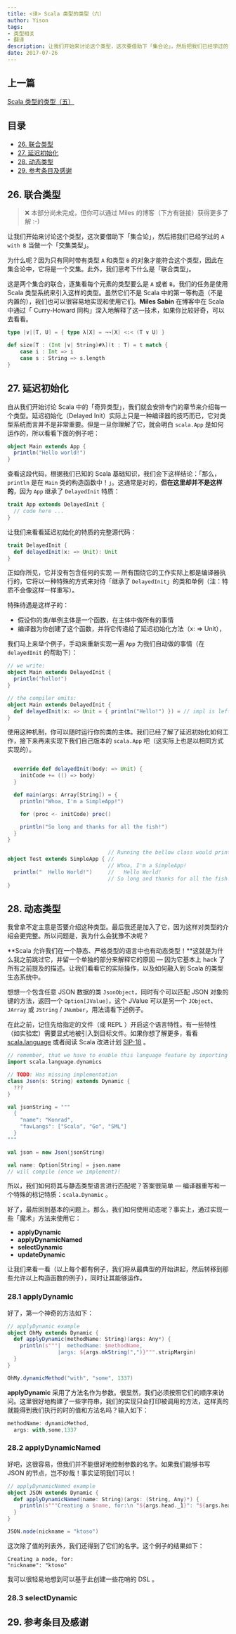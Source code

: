 ```yaml
---
title: <译> Scala 类型的类型（六）
author: Yison
tags:
- 类型相关
- 翻译
description: 让我们开始来讨论这个类型，这次要借助下「集合论」，然后把我们已经学过的 A with B 当做一个「交集类型」。
date: 2017-07-26
---
```


## 上一篇

[Scala 类型的类型（五）](http://scala.cool/2017/07/scala-types-of-types-part-5/)

## 目录

- [26. 联合类型](#26-联合类型)
- [27. 延迟初始化](#27-延迟初始化)
- [28. 动态类型](#28-动态类型)
- [29. 参考条目及感谢](#29-参考条目)

## 26. 联合类型

> ❌ 本部分尚未完成，但你可以通过 Miles 的博客（下方有链接）获得更多了解 :-)

让我们开始来讨论这个类型，这次要借助下「集合论」，然后把我们已经学过的 `A with B` 当做一个「交集类型」。

为什么呢？因为只有同时带有类型 `A` 和类型 `B` 的对象才能符合这个类型，因此在集合论中，它将是一个交集。此外，我们思考下什么是「联合类型」。

这是两个集合的联合，逐集看每个元素的类型要么是 `A` 或者 `B`。我们的任务是使用 Scala 类型系统来引入这样的类型。虽然它们不是 Scala 中的第一等构造（不是内置的），我们也可以很容易地实现和使用它们。**Miles Sabin** 在博客中在 Scala 中通过「 Curry-Howard 同构」深入地解释了这一技术，如果你比较好奇，可以去看看。

```scala
type |∨|[T, U] = { type λ[X] = ¬¬[X] <:< (T ∨ U) }

def size[T : (Int |∨| String)#λ](t : T) = t match {
    case i : Int => i
    case s : String => s.length
}
```

## 27. 延迟初始化

自从我们开始讨论 Scala 中的「奇异类型」，我们就会安排专门的章节来介绍每一个类型。延迟初始化（Delayed Init）实际上只是一种编译器的技巧而已，它对类型系统而言并不是非常重要。但是一旦你理解了它，就会明白 `scala.App` 是如何运作的，所以看看下面的例子吧：

```scala
object Main extends App {
  println("Hello world!")
}
```

查看这段代码，根据我们已知的 Scala 基础知识，我们会下这样结论：「那么，`println` 是在 `Main` 类的构造函数中！」。这通常是对的，**但在这里却并不是这样的**，因为 `App` 继承了 `DelayedInit` 特质：

```scala
trait App extends DelayedInit {
  // code here ...
}
```

让我们来看看延迟初始化的特质的完整源代码：

```scala
trait DelayedInit {
  def delayedInit(x: => Unit): Unit
}
```

正如你所见，它并没有包含任何的实现 — 所有围绕它的工作实际上都是编译器执行的，它将以一种特殊的方式来对待「继承了 `DelayedInit`」的类和单例（注：特质不会像这样一样重写）。

特殊待遇是这样子的：
- 假设你的类/单例主体是一个函数，在主体中做所有的事情
- 编译器为你创建了这个函数，并将它传递给了延迟初始化方法（x: => Unit），

我们马上来举个例子，手动来重新实现一遍 `App` 为我们自动做的事情（在 `delayedInit` 的帮助下）：

```scala
// we write:
object Main extends DelayedInit {
  println("hello!")
}

// the compiler emits:
object Main extends DelayedInit {
  def delayedInit(x: => Unit = { println("Hello!") }) = // impl is left for us to fill in
}
```

使用这种机制，你可以随时运行你的类的主体。我们已经了解了延迟初始化如何工作，接下来再来实现下我们自己版本的 `scala.App` 吧（这实际上也是以相同方式实现的）。

```scala

  override def delayedInit(body: => Unit) {
    initCode += (() => body)
  }

  def main(args: Array[String]) = {
    println("Whoa, I'm a SimpleApp!")

    for (proc <- initCode) proc()

    println("So long and thanks for all the fish!")
  }
}

                                // Running the bellow class would print print:
object Test extends SimpleApp { //
                                // Whoa, I'm a SimpleApp!
  println("  Hello World!")     //   Hello World!
                                // So long and thanks for all the fish!
}
```

## 28. 动态类型

我曾拿不定主意是否要介绍这种类型。最后我还是加入了它，因为这样对类型的介绍会更完整。所以问题是，我为什么会犹豫不决呢？

**Scala 允许我们在一个静态、严格类型的语言中也有动态类型！**这就是为什么我之前跳过它，并留一个单独的部分来解释它的原因 — 因为它基本上 hack 了所有之前提及的描述。让我们看看它的实际操作，以及如何融入到 Scala 的类型生态系统中。

想想一个包含任意 JSON 数据的类 `JsonObject`，同时有个可以匹配 JSON 对象的键的方法，返回一个 `Option[JValue]`，这个 JValue 可以是另一个 `JObject`、`JArray` 或 `JString` / `JNumber`，用法请看下述例子。

在此之前，记住先给指定的文件（或 REPL ）开启这个语言特性。有一些特性（如实验宏）需要显式地被引入到目标文件。如果你想了解更多，看看 [scala.language](http://www.scala-lang.org/api/current/index.html#scala.language$)  或者阅读 Scala 改进计划 [SIP-18](https://docs.google.com/document/d/1nlkvpoIRkx7at1qJEZafJwthZ3GeIklTFhqmXMvTX9Q/edit) 。

```scala
// remember, that we have to enable this language feature by importing it!
import scala.language.dynamics
```

```scala
// TODO: Has missing implementation
class Json(s: String) extends Dynamic {
  ???
}

val jsonString = """
  {
    "name": "Konrad",
    "favLangs": ["Scala", "Go", "SML"]
  }
"""

val json = new Json(jsonString)

val name: Option[String] = json.name
// will compile (once we implement)!
```

所以，我们如何将其与静态类型语言进行匹配呢？答案很简单 — 编译器重写和一个特殊的标记特质：`scala.Dynamic` 。

好了，最后回到基本的问题上。那么，我们如何使用动态呢？事实上，通过实现一些「魔术」方法来使用它：

- **applyDynamic**
- **applyDynamicNamed**
- **selectDynamic**
- **updateDynamic**

让我们来看一看（以上每个都有例子，我们将从最典型的开始讲起，然后转移到那些允许以上构造函数的例子），同时让其能够运作。

### 28.1 applyDynamic

好了，第一个神奇的方法如下：

```scala
// applyDynamic example
object OhMy extends Dynamic {
  def applyDynamic(methodName: String)(args: Any*) {
    println(s"""|  methodName: $methodName,
                |args: ${args.mkString(",")}""".stripMargin)
  }
}

OhMy.dynamicMethod("with", "some", 1337)
```

**applyDynamic** 采用了方法名作为参数。很显然，我们必须按照它们的顺序来访问。这里很好地构建了一些字符串，我们的实现只会打印被调用的方法，这样真的就能得到我们执行的时的值和方法名吗？输入如下：

```scala
methodName: dynamicMethod,
  args: with,some,1337
```

### 28.2 applyDynamicNamed

好吧，这很容易，但我们并不能很好地控制参数的名字。如果我们能够书写 JSON 的节点，岂不妙哉！事实证明我们可以！

```scala
// applyDynamicNamed example
object JSON extends Dynamic {
  def applyDynamicNamed(name: String)(args: (String, Any)*) {
    println(s"""Creating a $name, for:\n "${args.head._1}": "${args.head._2}" """)
  }
}

JSON.node(nickname = "ktoso")
```
这次除了值的列表外，我们还得到了它们的名字。这个例子的结果如下：

```
Creating a node, for:
"nickname": "ktoso"
```

我可以很轻易地想到可以基于此创建一些花哨的 DSL 。

### 28.3 selectDynamic



## 29. 参考条目及感谢